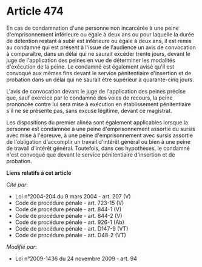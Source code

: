 # Article 474

En cas de condamnation d'une personne non incarcérée à une peine d'emprisonnement inférieure ou égale à deux ans ou pour
laquelle la durée de détention restant à subir est inférieure ou égale à deux ans, il est remis au condamné qui est présent à
l'issue de l'audience un avis de convocation à comparaître, dans un délai qui ne saurait excéder trente jours, devant le juge
de l'application des peines en vue de déterminer les modalités d'exécution de la peine. Le condamné est également avisé qu'il
est convoqué aux mêmes fins devant le service pénitentiaire d'insertion et de probation dans un délai qui ne saurait être
supérieur à quarante-cinq jours.

L'avis de convocation devant le juge de l'application des peines précise que, sauf exercice par le condamné des voies de
recours, la peine prononcée contre lui sera mise à exécution en établissement pénitentiaire s'il ne se présente pas, sans
excuse légitime, devant ce magistrat.

Les dispositions du premier alinéa sont également applicables lorsque la personne est condamnée à une peine d'emprisonnement
assortie du sursis avec mise à l'épreuve, à une peine d'emprisonnement avec sursis assortie de l'obligation d'accomplir un
travail d'intérêt général ou bien à une peine de travail d'intérêt général. Toutefois, dans ces hypothèses, le condamné n'est
convoqué que devant le service pénitentiaire d'insertion et de probation.

**Liens relatifs à cet article**

_Cité par_:

  - Loi n°2004-204 du 9 mars 2004 - art. 207 (V)
  - Code de procédure pénale - art. 723-15 (V)
  - Code de procédure pénale - art. 844-1 (V)
  - Code de procédure pénale - art. 844-2 (V)
  - Code de procédure pénale - art. 926-1 (Ab)
  - Code de procédure pénale - art. D147-9 (VT)
  - Code de procédure pénale - art. D48-2 (VT)

_Modifié par_:

  - Loi n°2009-1436 du 24 novembre 2009 - art. 94
